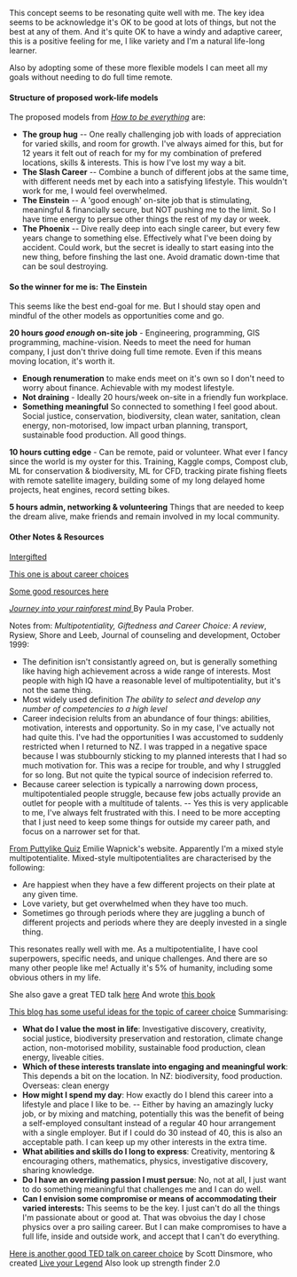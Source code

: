 This concept seems to be resonating quite well with me.   The key idea seems to be acknowledge it's OK to be good at lots of things, but not the best at any of them.  And it's quite OK to have a windy and adaptive career, this is a positive feeling for me, I like variety and I'm a natural life-long learner.

Also by adopting some of these more flexible models I can meet all my goals without needing to do full time  remote.

#### Structure of proposed work-life models
The proposed models from [*How to be everything*](http://howtobeeverything.com/) are:

- **The group hug** -- One really challenging job with loads of appreciation for varied skills, and room for growth.	I've always aimed for this, but for 12 years it felt out of reach for my for my combination of prefered locations, skills & interests.  This is how I've lost my way a bit.
- **The Slash Career** -- Combine a bunch of different jobs at the same time, with different needs met by each into a satisfying lifestyle.  This wouldn't work for me, I would feel overwhelmed.
- **The Einstein** -- A 'good enough' on-site job that is stimulating, meaningful & financially secure, but NOT pushing me to the limit. So I have time energy to persue other things the rest of my day or week. 
- **The Phoenix** -- Dive really deep into each single career, but every few years change to something else.  Effectively what I've been doing by accident.  Could work, but the secret is ideally to start easing into the new thing, before finshing the last one.  Avoid dramatic down-time that can be soul destroying.


#### So the winner for me is: The Einstein
This seems like the best end-goal for me.  But I should stay open and mindful of the other models as opportunities come and go.

**20 hours *good enough* on-site job** - Engineering, programming, GIS programming, machine-vision.  Needs to meet the need for human company, I just don't thrive doing full time remote.  Even if this means moving location, it's worth it.
- **Enough renumeration** to make ends meet on it's own so I don't need to worry about finance.  Achievable with my modest lifestyle.
- **Not draining** - Ideally 20 hours/week on-site in a friendly fun workplace.
- **Something meaningful** So connected to something I feel good about.  Social justice, conservation, biodiversity, clean water, sanitation, clean energy, non-motorised, low impact urban planning, transport, sustainable food production.  All good things.

**10 hours cutting edge** - Can be remote, paid or volunteer.  What ever I fancy since the world is my oyster for this.  Training, Kaggle comps, Compost club, ML for conservation & biodiversity, ML for CFD, tracking pirate fishing fleets with remote satellite imagery, building some of my long delayed home projects, heat engines, record setting bikes.

**5 hours admin, networking & volunteering**  Things that are needed to keep the dream alive, make friends and remain involved in my local community.


#### Other Notes & Resources

[Intergifted](https://intergifted.com/)

[This one is about career choices](https://giftedchallenges.blogspot.com/2017/04/choices-exclude-existential-burden-of.html)

[Some good resources here](https://puttylike.com/)

[*Journey into your rainforest mind* ](https://rainforestmind.wordpress.com/2017/12/28/psychotherapy-and-giftedness/) By Paula Prober. 

Notes from: *Multipotentiality, Giftedness and Career Choice: A review*, Rysiew, Shore and Leeb, Journal of counseling and development, October 1999:

- The definition isn't consistantly agreed on, but is generally something like having high achievement across a wide range of interests.  Most people with high IQ have a reasonable level of multipotentiality, but it's not the same thing.
- Most widely used definition *The ability to select and develop any number of competencies to a high level*
- Career indecision relults from an abundance of four things: abilities, motivation, interests and opportunity.  So in my case, I've actually not had quite this.  I've had the opportunities I was accustomed to suddenly restricted when I returned to NZ.  I was trapped in a negative space because I was stubbournly sticking to my planned interests that I had so much motivation for.  This was a recipe for trouble, and why I struggled for so long.  But not quite the typical source of indecision referred to.
- Because career selection is typically a narrowing down process, multipotentialed people struggle, because few jobs actually provide an outlet for people with a multitude of talents.  -- Yes this is very applicable to me, I've always felt frustrated with this.   I need to be more accepting that I just need to keep some things for outside my career path, and focus on a narrower set for that.

[From Puttylike Quiz](https://puttylike.com/quiz/)    Emilie Wapnick's website. Apparently I'm a mixed style multipotentialite. Mixed-style multipotentialites are characterised by the following:

- Are happiest when they have a few different projects on their plate at any given time.
- Love variety, but get overwhelmed when they have too much.
- Sometimes go through periods where they are juggling a bunch of different projects and periods where they are deeply invested in a single thing.

This resonates really well with me.  As a multipotentialite, I have cool superpowers, specific needs, and unique challenges. And there are so many other people like me! Actually it's 5% of humanity, including some obvious others in my life.

She also gave a great TED talk [here](https://www.ted.com/talks/emilie_wapnick_why_some_of_us_don_t_have_one_true_calling) And wrote [this book](http://howtobeeverything.com/)

[This blog has some useful ideas for the topic of career choice](https://giftedchallenges.blogspot.com/2017/04/choices-exclude-existential-burden-of.html) Summarising:

- **What do I value the most in life**: Investigative discovery, creativity, social justice, biodiversity preservation and restoration, climate change action, non-motorised mobility, sustainable food production, clean energy, liveable cities.
- **Which of these interests translate into engaging and meaningful work**: This depends a bit on the location.  In NZ: biodiversity, food production.  Overseas: clean energy
- **How might I spend my day**:  How exactly do I blend this career into a lifestyle and place I like to be. -- Either by having an amazingly lucky job, or by mixing and matching, potentially this was the benefit of being a self-employed consultant instead of a regular 40 hour arrangement with a single employer.  But if I could do 30 instead of 40, this is also an acceptable path.  I can keep up my other interests in the extra time.
- **What abilities and skills do I long to express**:  Creativity, mentoring & encouraging others, mathematics, physics, investigative discovery, sharing knowledge.
- **Do I have an overriding passion I must persue**: No, not at all, I just want to do something meaningful that challenges me and I can do well.
- **Can I envision some compromise or means of accommodating their varied interests:** This seems to be the key.  I just can't do all the things I'm passionate about or good at.  That was obvoius the day I chose physics over a pro sailing career. But I can make compromises to have a full life, inside and outside work, and accept that I can't do everything.

[Here is another good TED talk on career choice](https://www.ted.com/talks/scott_dinsmore_how_to_find_work_you_love) by Scott Dinsmore, who created [Live your Legend](https://liveyourlegend.net/) Also look up strength finder 2.0 

